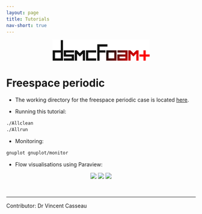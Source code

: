 ```yaml
---
layout: page
title: Tutorials
nav-short: true
---
```

  
<p align="center">
  <img src="/docs/img/logos/dsmcFoamPlusLogo.png" width="260">
</p>

# Freespace periodic

+ The working directory for the freespace periodic case is located [here](https://github.com/vincentcasseau/hyStrath/tree/master/run/hyStrath/dsmcFoam%2B/threeDimensional/freeSpacePeriodic).  

+ Running this tutorial:
```sh
./Allclean  
./Allrun
```  

+ Monitoring:
```sh
gnuplot gnuplot/monitor
```  

+ Flow visualisations using Paraview:  
 
<p align="center">
  <img src="/docs/img/tutos/dsmcFoam+/freespacePeriodic/tutorial-dsmcFoam+-freespace-fieldTtmix.gif" width="800">  
  <img src="/docs/img/tutos/dsmcFoam+/freespacePeriodic/tutorial-dsmcFoam+-freespace-fieldUxmix.gif" width="800">  
  <img src="/docs/img/tutos/dsmcFoam+/freespacePeriodic/tutorial-dsmcFoam+-freespace-fieldrhoNmix.gif" width="800">  
</p>

<br>

--- 

Contributor: Dr Vincent Casseau
